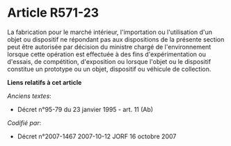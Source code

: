 # Article R571-23

La fabrication pour le marché intérieur, l'importation ou l'utilisation d'un objet ou dispositif ne répondant pas aux
dispositions de la présente section peut être autorisée par décision du ministre chargé de l'environnement lorsque cette
opération est effectuée à des fins d'expérimentation ou d'essais, de compétition, d'exposition ou lorsque l'objet ou le
dispositif constitue un prototype ou un objet, dispositif ou véhicule de collection.

**Liens relatifs à cet article**

_Anciens textes_:

  - Décret n°95-79 du 23 janvier 1995 - art. 11 (Ab)

_Codifié par_:

  - Décret n°2007-1467 2007-10-12 JORF 16 octobre 2007
